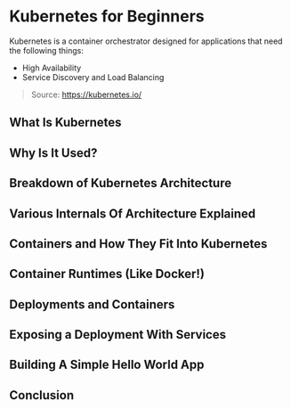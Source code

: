 # Kubernetes for Beginners
Kubernetes is a container orchestrator designed for applications that need the following things:
 - High Availability
 - Service Discovery and Load Balancing


 > Source: https://kubernetes.io/


## What Is Kubernetes


## Why Is It Used?

## Breakdown of Kubernetes Architecture

## Various Internals Of Architecture Explained

## Containers and How They Fit Into Kubernetes

## Container Runtimes (Like Docker!)

## Deployments and Containers

## Exposing a Deployment With Services

## Building A Simple Hello World App

## Conclusion